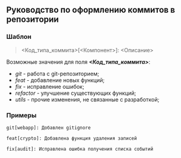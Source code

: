 ## Руководство по оформлению коммитов  в репозитории

### Шаблон

> <Код_типа_коммита>[<Компонент>]: <Описание>

Возможные значения для поля ***<Код_типа_коммита>***:

* _git_ - работа с git-репозиторием;
* _feat_ - добавление новых функций;
* _fix_ - исправление ошибок;
* _refactor_ - улучшение существующих функций;
* _utils_ - прочие изменения, не связанные с разработкой;


### Примеры

```
git[webapp]: Добавлен gitignore

feat[crypto]: Добавлена функция удаления записей 

fix[audit]: Исправлена ошибка получения списка событий
```